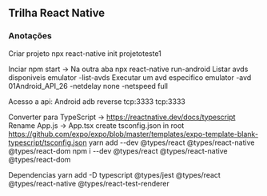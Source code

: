 ## Trilha React Native

### Anotações
Criar projeto
	npx react-native init projetoteste1
	
Inciar
	npm start
	-> Na outra aba
		npx react-native run-android
			Listar avds disponiveis
				emulator -list-avds
			Executar um avd especifico
				emulator -avd 01Android_API_26 -netdelay none -netspeed full
				
Acesso a api: Android
	adb reverse tcp:3333 tcp:3333
	
	
Converter para TypeScript -> https://reactnative.dev/docs/typescript
	Rename App.js -> App.tsx
	create tsconfig.json in root
		https://github.com/expo/expo/blob/master/templates/expo-template-blank-typescript/tsconfig.json
	yarn add --dev  @types/react @types/react-native @types/react-dom
	npm i  --dev  @types/react @types/react-native @types/react-dom
	
 Dependencias
	yarn add -D typescript @types/jest @types/react @types/react-native @types/react-test-renderer
	
